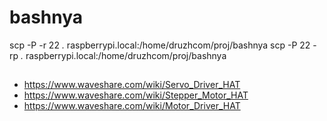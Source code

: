 # bashnya

scp -P -r 22 *.* raspberrypi.local:/home/druzhcom/proj/bashnya
scp -P 22 -rp *.* raspberrypi.local:/home/druzhcom/proj/bashnya


##

- https://www.waveshare.com/wiki/Servo_Driver_HAT
- https://www.waveshare.com/wiki/Stepper_Motor_HAT 
- https://www.waveshare.com/wiki/Motor_Driver_HAT